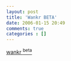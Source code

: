 ```yaml
---
layout: post
title: 'Wankr BETA'
date: 2006-01-15 20:49
comments: true
categories : []
---  
```


<a href="http://www.parm.net/web2.0/">wankr <sup>beta</sup></a>

